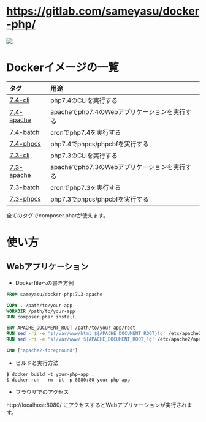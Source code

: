 # https://gitlab.com/sameyasu/docker-php/

![](https://img.shields.io/gitlab/pipeline/sameyasu/docker-php.svg?label=GitLab%20CI)

# Dockerイメージの一覧

|タグ|用途|
|:--|:--|
|[7.4-cli](https://gitlab.com/sameyasu/docker-php/blob/master/7.3-cli/Dockerfile)|php7.4のCLIを実行する|
|[7.4-apache](https://gitlab.com/sameyasu/docker-php/blob/master/7.3-apache/Dockerfile)|apacheでphp7.4のWebアプリケーションを実行する|
|[7.4-batch](https://gitlab.com/sameyasu/docker-php/blob/master/7.3-batch/Dockerfile)|cronでphp7.4を実行する|
|[7.4-phpcs](https://gitlab.com/sameyasu/docker-php/blob/master/7.3-phpcs/Dockerfile)|php7.4でphpcs/phpcbfを実行する|
|[7.3-cli](https://gitlab.com/sameyasu/docker-php/blob/master/7.3-cli/Dockerfile)|php7.3のCLIを実行する|
|[7.3-apache](https://gitlab.com/sameyasu/docker-php/blob/master/7.3-apache/Dockerfile)|apacheでphp7.3のWebアプリケーションを実行する|
|[7.3-batch](https://gitlab.com/sameyasu/docker-php/blob/master/7.3-batch/Dockerfile)|cronでphp7.3を実行する|
|[7.3-phpcs](https://gitlab.com/sameyasu/docker-php/blob/master/7.3-phpcs/Dockerfile)|php7.3でphpcs/phpcbfを実行する|

全てのタグでcomposer.pharが使えます。

# 使い方

## Webアプリケーション

- Dockerfileへの書き方例
```Dockerfile
FROM sameyasu/docker-php:7.3-apache

COPY . /path/to/your-app
WORKDIR /path/to/your-app
RUN composer.phar install

ENV APACHE_DOCUMENT_ROOT /path/to/your-app/root
RUN sed -ri -e 's!/var/www/html!${APACHE_DOCUMENT_ROOT}!g' /etc/apache2/sites-available/*.conf
RUN sed -ri -e 's!/var/www/!${APACHE_DOCUMENT_ROOT}!g' /etc/apache2/apache2.conf /etc/apache2/conf-available/*.conf

CMD ["apache2-foreground"]
```

- ビルドと実行方法
```
$ docker build -t your-php-app .
$ docker run --rm -it -p 8080:80 your-php-app
```

- ブラウザでのアクセス

http://localhost:8080/
にアクセスするとWebアプリケーションが実行されます。
